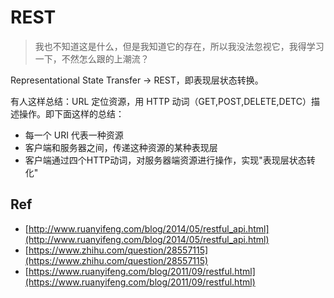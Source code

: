 # REST

> 我也不知道这是什么，但是我知道它的存在，所以我没法忽视它，我得学习一下，不然怎么跟的上潮流？

Representational State Transfer -> REST，即表现层状态转换。

有人这样总结：URL 定位资源，用 HTTP 动词（GET,POST,DELETE,DETC）描述操作。即下面这样的总结：

- 每一个 URI 代表一种资源
- 客户端和服务器之间，传递这种资源的某种表现层
- 客户端通过四个HTTP动词，对服务器端资源进行操作，实现"表现层状态转化"


## Ref

- [http://www.ruanyifeng.com/blog/2014/05/restful_api.html](http://www.ruanyifeng.com/blog/2014/05/restful_api.html)
- [https://www.zhihu.com/question/28557115](https://www.zhihu.com/question/28557115)
- [https://www.ruanyifeng.com/blog/2011/09/restful.html](https://www.ruanyifeng.com/blog/2011/09/restful.html)
